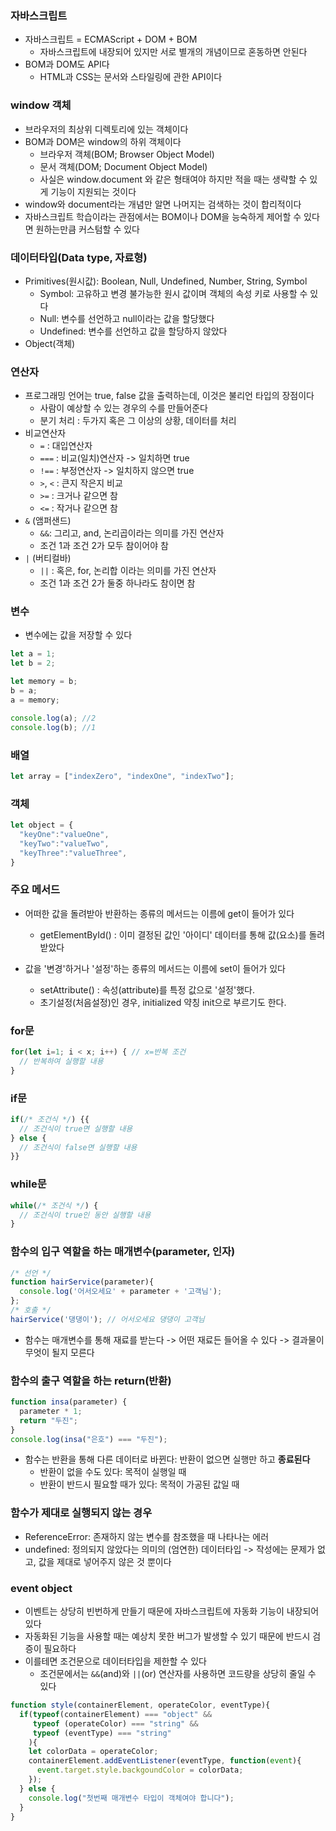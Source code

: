 ### 자바스크립트
- 자바스크립트 = ECMAScript + DOM + BOM
    - 자바스크립트에 내장되어 있지만 서로 별개의 개념이므로 혼동하면 안된다
- BOM과 DOM도 API다
    - HTML과 CSS는 문서와 스타일링에 관한 API이다

### window 객체
- 브라우저의 최상위 디렉토리에 있는 객체이다
- BOM과 DOM은 window의 하위 객체이다
    - 브라우저 객체(BOM; Browser Object Model)
    - 문서 객체(DOM; Document Object Model)
    - 사실은 window.document 와 같은 형태여야 하지만 적을 때는 생략할 수 있게 기능이 지원되는 것이다
- window와 document라는 개념만 알면 나머지는 검색하는 것이 합리적이다
- 자바스크립트 학습이라는 관점에서는 BOM이나 DOM을 능숙하게 제어할 수 있다면 원하는만큼 커스텀할 수 있다

### 데이터타입(Data type, 자료형)
- Primitives(원시값): Boolean, Null, Undefined, Number, String, Symbol
  - Symbol: 고유하고 변경 불가능한 원시 값이며 객체의 속성 키로 사용할 수 있다
  - Null: 변수를 선언하고 null이라는 값을 할당했다
  - Undefined: 변수를 선언하고 값을 할당하지 않았다
- Object(객체)

### 연산자
- 프로그래밍 언어는 true, false 값을 출력하는데, 이것은 불리언 타입의 장점이다
  - 사람이 예상할 수 있는 경우의 수를 만들어준다
  - 분기 처리 : 두가지 혹은 그 이상의 상황, 데이터를 처리
- 비교연산자
  - `=` : 대입연산자
  - `===` : 비교(일치)연산자 -> 일치하면 true
  - `!==` : 부정연산자 -> 일치하지 않으면 true
  - `>`, `<` : 큰지 작은지 비교
  - `>=` : 크거나 같으면 참
  - `<=` : 작거나 같으면 참
- `&` (앰퍼샌드)
  - `&&`: 그리고, and, 논리곱이라는 의미를 가진 연산자
  - 조건 1과 조건 2가 모두 참이어야 참
- `|` (버티컬바)
  - `||` : 혹은, for, 논리합 이라는 의미를 가진 연산자
  - 조건 1과 조건 2가 둘중 하나라도 참이면 참

### 변수
- 변수에는 값을 저장할 수 있다
```javascript
let a = 1; 
let b = 2; 

let memory = b; 
b = a; 
a = memory;

console.log(a); //2
console.log(b); //1
```

### 배열
```javascript
let array = ["indexZero", "indexOne", "indexTwo"];
```

### 객체
```javascript
let object = {
  "keyOne":"valueOne",
  "keyTwo":"valueTwo",
  "keyThree":"valueThree",
}
```

### 주요 메서드
- 어떠한 값을 돌려받아 반환하는 종류의 메서드는 이름에 get이 들어가 있다
	- getElementById() : 이미 결정된 값인 '아이디' 데이터를 통해 값(요소)를 돌려받았다

- 값을 '변경'하거나 '설정'하는 종류의 메서드는 이름에 set이 들어가 있다
	- setAttribute() : 속성(attribute)를 특정 값으로 '설정'했다.
	- 초기설정(처음설정)인 경우, initialized 약칭 init으로 부르기도 한다.

### for문
```javascript
for(let i=1; i < x; i++) { // x=반복 조건
  // 반복하여 실행할 내용
}
```

### if문
```javascript
if(/* 조건식 */) {{ 
  // 조건식이 true면 실행할 내용
} else {
  // 조건식이 false면 실행할 내용
}}
```

### while문
```javascript
while(/* 조건식 */) {
  // 조건식이 true인 동안 실행할 내용
}
```

### 함수의 입구 역할을 하는 매개변수(parameter, 인자)
```javascript
/* 선언 */
function hairService(parameter){
  console.log('어서오세요' + parameter + '고객님');
};
/* 호출 */
hairService('댕댕이'); // 어서오세요 댕댕이 고객님
```
- 함수는 매개변수를 통해 재료를 받는다 -> 어떤 재료든 들어올 수 있다 -> 결과물이 무엇이 될지 모른다

### 함수의 출구 역할을 하는 return(반환)
```javascript
function insa(parameter) {
  parameter * 1;
  return "두진";
}
console.log(insa("은호") === "두진");
```
- 함수는 반환을 통해 다른 데이터로 바뀐다: 반환이 없으면 실행만 하고 **종료된다**
  - 반환이 없을 수도 있다: 목적이 실행일 때
  - 반환이 반드시 필요할 때가 있다: 목적이 가공된 값일 때

### 함수가 제대로 실행되지 않는 경우
- ReferenceError: 존재하지 않는 변수를 참조했을 때 나타나는 에러
- undefined: 정의되지 않았다는 의미의 (엄연한) 데이터타입 -> 작성에는 문제가 없고, 값을 제대로 넣어주지 않은 것 뿐이다

### event object
- 이벤트는 상당히 빈번하게 만들기 때문에 자바스크립트에 자동화 기능이 내장되어 있다
- 자동화된 기능을 사용할 때는 예상치 못한 버그가 발생할 수 있기 때문에 반드시 검증이 필요하다
- 이를테면 조건문으로 데이터타입을 제한할 수 있다
  - 조건문에서는 `&&`(and)와 `||`(or) 연산자를 사용하면 코드량을 상당히 줄일 수 있다
```javascript
function style(containerElement, operateColor, eventType){
  if(typeof(containerElement) === "object" && 
     typeof (operateColor) === "string" &&
     typeof (eventType) === "string"
    ){
    let colorData = operateColor;
    containerElement.addEventListener(eventType, function(event){
      event.target.style.backgoundColor = colorData;
    });
  } else {
    console.log("첫번째 매개변수 타입이 객체여야 합니다");
  }
}
```

